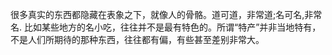 很多真实的东西都隐藏在表象之下，就像人的骨骼。道可道，非常道;名可名,非常名.
比如某些地方的名小吃，往往并不是最有特色的。所谓“特产”并非当地特有，不是人们所期待的那种东西，往往都有偏，有些甚至差别非常大。

